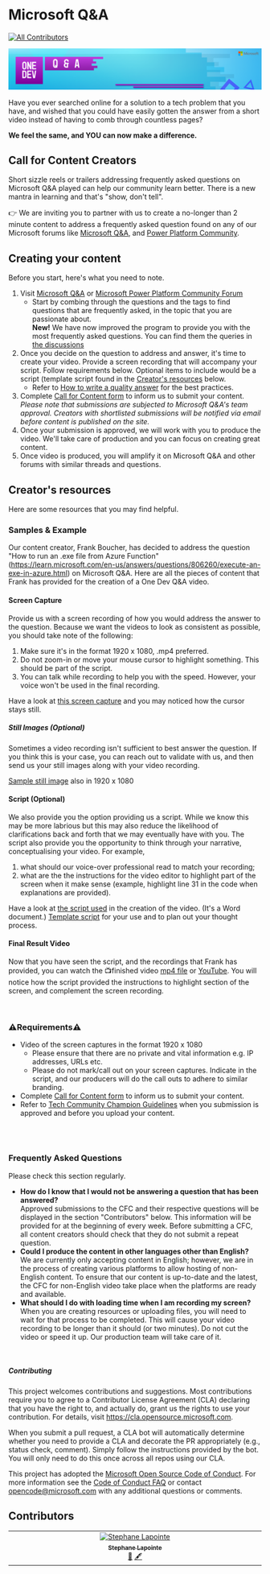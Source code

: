 # Microsoft Q&A
<!-- ALL-CONTRIBUTORS-BADGE:START - Do not remove or modify this section -->
[![All Contributors](https://img.shields.io/badge/all_contributors-1-orange.svg?style=flat-square)](#contributors-)
<!-- ALL-CONTRIBUTORS-BADGE:END -->

![Microsoft Q&A banner](./media/web-banner-header.png)

Have you ever searched online for a solution to a tech problem that you have, and wished that you could have easily gotten the answer from a short video instead of having to comb through countless pages?

<b> We feel the same, and YOU can now make a difference.</b>

## Call for Content Creators 

Short sizzle reels or trailers addressing frequently asked questions on Microsoft Q&A played can help our community learn better. There is a new mantra in learning and that's "show, don't tell". 

👉 We are inviting you to partner with us to create a no-longer than 2 minute content to address a frequently asked question found on any of our Microsoft forums like [Microsoft Q&A](https://aka.ms/MicrosoftQuestionsandAnswers), and [Power Platform Community](https://powerusers.microsoft.com).

## Creating your content

Before you start, here's what you need to note. 

1.  Visit [Microsoft Q&A](https://aka.ms/MicrosoftQuestionsandAnswers) or [Microsoft Power Platform Community Forum](https://powerusers.microsoft.com)
    - Start by combing through the questions and the tags to find questions that are frequently asked, in the topic that you are passionate about. <br/>
    **New!** We have now improved the program to provide you with the most frequently asked questions. You can find them the queries in [the discussions](https://github.com/microsoft/Microsoft-QnA/discussions)
1. Once you decide on the question to address and answer, it's time to create your video. Provide a screen recording that will accompany your script. Follow requirements below. Optional items to include would be a script (template script found in the [Creator's resources](#creators-resources) below.
    - Refer to [How to write a quality answer](https://learn.microsoft.com/en-us/answers/support/quality-answer?utm_source=github) for the best practices.
1. Complete [Call for Content form](https://forms.office.com/r/RMXR9TbVbe) to inform us to submit your content.  
<i> Please note that submissions are subjected to Microsoft Q&A's team approval. Creators with shortlisted submissions will be notified via email before content is published on the site.</i>
1. Once your submission is approved, we will work with you to produce the video. We'll take care of production and you can focus on creating great content. 
1. Once video is produced, you will amplify it on Microsoft Q&A and other forums with similar threads and questions. 

## Creator's resources

Here are some resources that you may find helpful.

### Samples & Example
Our content creator, Frank Boucher, has decided to address the question "How to run an .exe file from Azure Function" (https://learn.microsoft.com/en-us/answers/questions/806260/execute-an-exe-in-azure.html) on Microsoft Q&A. 
Here are all the pieces of content that Frank has provided for the creation of a One Dev Q&A video.

#### Screen Capture
Provide us with a screen recording of how you would address the answer to the question. 
Because we want the videos to look as consistent as possible, you should take note of the following:
1. Make sure it's in the format 1920 x 1080, .mp4 preferred. 
2. Do not zoom-in or move your mouse cursor to highlight something. This should be part of the script. 
3. You can talk while recording to help you with the speed. However, your voice won't be used in the final recording. 

Have a look at [this screen capture](https://github.com/microsoft/Microsoft-QnA/raw/main/asset/sample/Screen_only_1080_no-zoom.mp4) and you may noticed how the cursor stays still.

##### Still Images (Optional)
Sometimes a video recording isn't sufficient to best answer the question. If you think this is your case, you can reach out to validate with us, and then send us your still images along with your video recording. 

[Sample still image](asset/sample/sample-azportal-kudupath.png) also in 1920 x 1080

#### Script (Optional)
We also provide you the option providing us a script. While we know this may be more labrious but this may also reduce the likelihood of clarifications back and forth that we may eventually have with you. The script also provide you the opportunity to think through your narrative, conceptualising your video. For example, 
1. what should our voice-over professional read to match your recording;
2. what are the the instructions for the video editor to highlight part of the screen when it make sense (example, highlight line 31 in the code when explanations are provided). 

Have a look at [the script used](https://github.com/microsoft/Microsoft-QnA/raw/main/asset/sample/questions-and-answers-sample.docx) in the creation of the video. (It's a Word document.) [Template script](./asset/template/questions-and-answers-template.docx) for your use and to plan out your thought process.

#### Final Result Video

Now that you have seen the script, and the recordings that Frank has provided, you can watch the 📺finished video [mp4 file](./asset/sample/QnA%20-%20Execute%20an%20Exe%20in%20Azure_final.mp4) or [YouTube](https://www.youtube.com/watch?v=I0iheDwm5Ac). You will notice how the script provided the instructions to highlight section of the screen, and complement the screen recording.

</br>

### ⚠️Requirements⚠️

* Video of the screen captures in the format 1920 x 1080 
    - Please ensure that there are no private and vital information e.g. IP addresses, URLs etc.
    - Please do not mark/call out on your screen captures. Indicate in the script, and our producers will do the call outs to adhere to similar branding. 
* Complete [Call for Content form](https://forms.office.com/r/RMXR9TbVbe) to inform us to submit your content.
* Refer to [Tech Community Champion Guidelines](https://learn.microsoft.com/answers/support/community-champions-program) when you submission is approved and before you upload your content. 

<br></br>

### Frequently Asked Questions 
Please check this section regularly.
* <b> How do I know that I would not be answering a question that has been answered?</b>
<br> Approved submissions to the CFC and their respective questions will be displayed in the section "Contributors" below. This information will be provided for at the beginning of every week. Before submitting a CFC, all content creators should check that they do not submit a repeat question. </br>
* <b> Could I produce the content in other languages other than English? </b>
<br> We are currently only accepting content in English; however, we are in the process of creating various platforms to allow hosting of non-English content. To ensure that our content is up-to-date and the latest, the CFC for non-English video take place when the platforms are ready and available.</br>
* <b> What should I do with loading time when I am recording my screen?</b>
<br> When you are creating resources or uploading files, you will need to wait for that process to be completed. This will cause your video recording to be longer than it should (or two minutes). Do not cut the video or speed it up. Our production team will take care of it. 
</br>

##### Contributing

This project welcomes contributions and suggestions.  Most contributions require you to agree to a Contributor License Agreement (CLA) declaring that you have the right to, and actually do, grant us the rights to use your contribution. For details, visit https://cla.opensource.microsoft.com.

When you submit a pull request, a CLA bot will automatically determine whether you need to provide a CLA and decorate the PR appropriately (e.g., status check, comment). Simply follow the instructions provided by the bot. You will only need to do this once across all repos using our CLA.

This project has adopted the [Microsoft Open Source Code of Conduct](https://opensource.microsoft.com/codeofconduct/).
For more information see the [Code of Conduct FAQ](https://opensource.microsoft.com/codeofconduct/faq/) or contact [opencode@microsoft.com](mailto:opencode@microsoft.com) with any additional questions or comments.


## Contributors

<!-- ALL-CONTRIBUTORS-LIST:START - Do not remove or modify this section -->
<!-- prettier-ignore-start -->
<!-- markdownlint-disable -->
<table>
  <tbody>
    <tr>
      <td align="center" valign="top" width="14.28%"><a href="http://www.codeisahighway.com"><img src="https://avatars.githubusercontent.com/u/1054412?v=4?s=100" width="100px;" alt="Stephane Lapointe"/><br /><sub><b>Stephane Lapointe</b></sub></a><br /><a href="#question-slapointe" title="Answering Questions">💬</a> <a href="#content-slapointe" title="Content">🖋</a></td>
    </tr>
  </tbody>
</table>

<!-- markdownlint-restore -->
<!-- prettier-ignore-end -->

<!-- ALL-CONTRIBUTORS-LIST:END -->
<!-- prettier-ignore-start -->
<!-- markdownlint-disable -->

<!-- markdownlint-restore -->
<!-- prettier-ignore-end -->

<!-- ALL-CONTRIBUTORS-LIST:END -->
